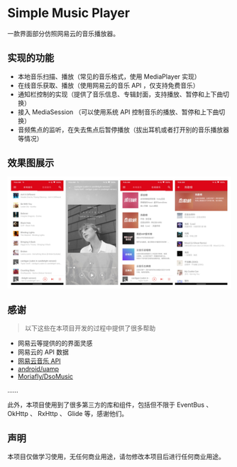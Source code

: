 # Simple Music Player

一款界面部分仿照网易云的音乐播放器。


## 实现的功能

- 本地音乐扫描、播放（常见的音乐格式，使用 MediaPlayer 实现）
- 在线音乐获取、播放（使用网易云的音乐 API ，仅支持免费音乐）
- 通知栏控制的实现（提供了音乐信息、专辑封面，支持播放、暂停和上下曲切换）
- 接入 MediaSession （可以使用系统 API 控制音乐的播放、暂停和上下曲切换）
- 音频焦点的监听，在失去焦点后暂停播放（拔出耳机或者打开别的音乐播放器等情况）


## 效果图展示
![screenshot](./img/screenshot.jpg)


## 感谢

> 以下这些在本项目开发的过程中提供了很多帮助

- 网易云等提供的的界面灵感
- 网易云的 API 数据
- [网易云音乐 API](https://github.com/Binaryify/NeteaseCloudMusicApi)
- [android/uamp](https://github.com/android/uamp)
- [Moriafly/DsoMusic](https://github.com/Moriafly/DsoMusic)

......

此外，本项目使用到了很多第三方的库和组件，包括但不限于 EventBus 、 OkHttp 、 RxHttp 、 Glide 等，感谢他们。


## 声明

本项目仅做学习使用，无任何商业用途，请勿修改本项目后进行任何商业用途。